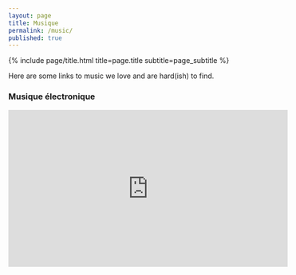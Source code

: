 ```yaml
---
layout: page
title: Musique
permalink: /music/
published: true
---
```


<div class="page" markdown="1">


{% include page/title.html title=page.title subtitle=page_subtitle %}

<!-- ## Some heading  -->

Here are some links to music we love and are hard(ish) to find.

### Musique électronique


<div class="youtube-video">
    <iframe width="560" height="315" src="https://www.youtube.com/embed/videoseries?list=PL3EAGERkrxh09Y5WUIevXCkiuClgn-xQh" frameborder="0" allow="accelerometer; autoplay; encrypted-media; gyroscope; picture-in-picture" allowfullscreen></iframe>
</div>

</div>

